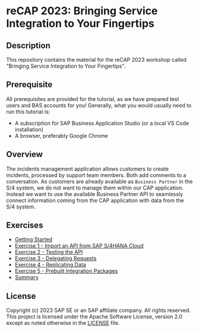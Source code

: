 #  reCAP 2023: Bringing Service Integration to Your Fingertips

## Description

This repository contains the material for the reCAP 2023 workshop called "Bringing Service Integration to Your Fingertips".

## Prerequisite

All prerequisites are provided for the tutorial, as we have prepared test users and BAS accounts for you!
Generally, what you would usually need to run this tutorial is:
- A subscription for SAP Business Application Studio (or a local VS Code installation)
- A browser, preferably Google Chrome

## Overview

The incidents management application allows customers to create incidents, processed by support team members. 
Both add comments to a conversation.
As customers are already available as `Business Partner` in the S/4 system, we do not want to manage them within our CAP application.
Instead we want to use the available Business Partner API to seamlessly connect information coming from the CAP application with data from the S/4 system.

## Exercises

- [Getting Started](exercises/0.-Getting-Started.md)
- [Exercise 1 - Import an API from SAP S/4HANA Cloud](exercises/1.-Importing-APIs.md)
- [Exercise 2 - Testing the API](exercises/2.-Local-Tests.md)
- [Exercise 3 - Delegating Requests](exercises/3.-Delegating-Requests.md)
- [Exercise 4 - Replicating Data](exercises/4.-Replicating-Data.md)
- [Exercise 5 - Prebuilt Integration Packages](exercises/5.-Prebuilt-Integration-Packages.md)
- [Summary](exercises/6.-Summary.md)

<!-- />
Comments
<!-->

## License

Copyright (c) 2023 SAP SE or an SAP affiliate company. All rights reserved. This project is licensed under the Apache Software License, version 2.0 except as noted otherwise in the [LICENSE](LICENSES/Apache-2.0.txt) file.

